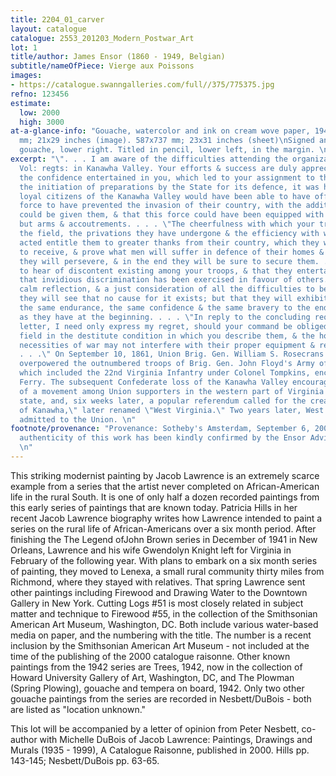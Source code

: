 ```yaml
---
title: 2204_01_carver
layout: catalogue
catalogue: 2553_201203_Modern_Postwar_Art
lot: 1
title/author: James Ensor (1860 - 1949, Belgian)
subtitle/nameOfPiece: Vierge aux Poissons
images:
- https://catalogue.swanngalleries.com/full//375/775375.jpg
refno: 123456
estimate:
  low: 2000
  high: 3000
at-a-glance-info: "Gouache, watercolor and ink on cream wove paper, 1942.\n533x737
  mm; 21x29 inches (image). 587x737 mm; 23x31 inches (sheet)\nSigned and dated in
  gouache, lower right. Titled in pencil, lower left, in the margin. \n"
excerpt: "\". . . I am aware of the difficulties attending the organization of the
  Vol: regts: in Kanawha Valley. Your efforts & success are duly appreciated & confirming
  the confidence entertained in you, which led to your assignment to this duty. In
  the initiation of preparations by the State for its defence, it was hoped that the
  loyal citizens of the Kanawha Valley would have been able to have offered a sufficient
  force to have prevented the invasion of their country, with the additional aid that
  could be given them, & that this force could have been equipped with everything
  but arms & accoutrements. . . . \"The cheerfulness with which your troops have taken
  the field, the privations they have undergone & the efficiency with which they have
  acted entitle them to greater thanks from their country, which they will be sure
  to receive, & prove what men will suffer in defence of their homes & rights. I trust
  they will persevere, & in the end they will be sure to secure them. . . . \"I regret
  to hear of discontent existing among your troops, & that they entertain the suspicion
  that invidious discrimination has been exercised in favour of others. I trust upon
  calm reflection, & a just consideration of all the difficulties to be overcome,
  they will see that no cause for it exists; but that they will exhibit the same patience,
  the same endurance, the same confidence & the same bravery to the end of the war
  as they have at the beginning. . . . \"In reply to the concluding request of your
  letter, I need only express my regret, should your command be obliged to take the
  field in the destitute condition in which you describe them, & the hope that the
  necessities of war may not interfere with their proper equipment & refreshment.
  . . .\" On September 10, 1861, Union Brig. Gen. William S. Rosecrans engaged and
  overpowered the outnumbered troops of Brig. Gen. John Floyd's Army of the Kanawha,
  which included the 22nd Virginia Infantry under Colonel Tompkins, encamped at Carnifex
  Ferry. The subsequent Confederate loss of the Kanawha Valley encouraged the development
  of a movement among Union supporters in the western part of Virginia to form a new
  state, and, six weeks later, a popular referendum called for the creation of a \"State
  of Kanawha,\" later renamed \"West Virginia.\" Two years later, West Virginia was
  admitted to the Union. \n"
footnote/provenance: "Provenance: Sotheby's Amsterdam, September 6, 2005, Lot 320.\n\nThe
  authenticity of this work has been kindly confirmed by the Ensor Advisory Commitee.
  \n"
---
```


This striking modernist painting by Jacob Lawrence is an extremely scarce example from a series that the artist never completed on African-American life in the rural South. It is one of only half a dozen recorded paintings from this early series of paintings that are known today. Patricia Hills in her recent Jacob Lawrence biography writes how Lawrence intended to paint a series on the rural life of African-Americans over a six month period. After finishing the The Legend ofJohn Brown series in December of 1941 in New Orleans, Lawrence and his wife Gwendolyn Knight left for Virginia in February of the following year. With plans to embark on a six month series of painting, they moved to Lenexa, a small rural community thirty miles from Richmond, where they stayed with relatives. That spring Lawrence sent other paintings including Firewood and Drawing Water to the Downtown Gallery in New York. Cutting Logs #51 is most closely related in subject matter and technique to Firewood #55, in the collection of the Smithsonian American Art Museum, Washington, DC. Both include various water-based media on paper, and the numbering with the title. The number is a recent inclusion by the Smithsonian American Art Museum - not included at the time of the publishing of the 2000 catalogue raisonne. Other known paintings from the 1942 series are Trees, 1942, now in the collection of Howard University Gallery of Art, Washington, DC, and The Plowman (Spring Plowing), gouache and tempera on board, 1942. Only two other gouache paintings from the series are recorded in Nesbett/DuBois - both are listed as "location unknown." 

This lot will be accompanied by a letter of opinion from Peter Nesbett, co-author with Michelle DuBois of Jacob Lawrence: Paintings, Drawings and Murals (1935 - 1999), A Catalogue Raisonne, published in 2000. Hills pp. 143-145; Nesbett/DuBois pp. 63-65. 